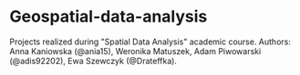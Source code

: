 # Geospatial-data-analysis
Projects realized during "Spatial Data Analysis" academic course. 
Authors: Anna Kaniowska (@ania15), Weronika Matuszek, Adam Piwowarski (@adis92202), Ewa Szewczyk (@Drateffka).
